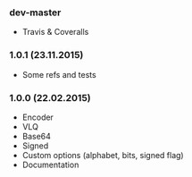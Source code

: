 ### dev-master

* Travis & Coveralls

### 1.0.1 (23.11.2015)

* Some refs and tests

### 1.0.0 (22.02.2015)

* Encoder
* VLQ
* Base64
* Signed
* Custom options (alphabet, bits, signed flag)
* Documentation

